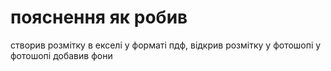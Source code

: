 # пояснення як робив
створив розмітку в екселі у форматі пдф, відкрив розмітку у фотошопі
у фотошопі добавив фони

